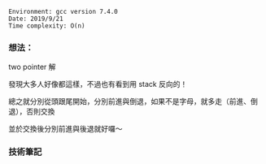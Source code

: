 ```
Environment: gcc version 7.4.0
Date: 2019/9/21
Time complexity: O(n)
```

### 想法：

two pointer 解

發現大多人好像都這樣，不過也有看到用 stack 反向的！

總之就分別從頭跟尾開始，分別前進與倒退，如果不是字母，就多走（前進、倒退），否則交換

並於交換後分別前進與後退就好囉～

### 技術筆記
